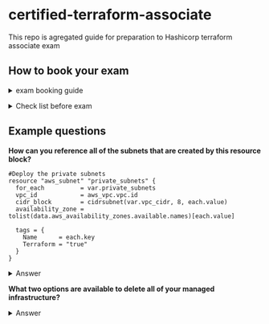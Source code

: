 # certified-terraform-associate
This repo is agregated guide for preparation to Hashicorp terraform associate exam

## How to book your exam

<details>
<summary>exam booking guide</summary><br><b>
  
* https://www.youtube.com/watch?v=NOXKviWY6oc
  
* https://www.hashicorp.com/certification/terraform-associate
</b></details>

<details>
<summary>Check list before exam</summary><br><b>
</b></details>

## Example questions


<b>How can you reference all of the subnets that are created by this resource block?</b>


```
#Deploy the private subnets
resource "aws_subnet" "private_subnets" {
  for_each          = var.private_subnets
  vpc_id            = aws_vpc.vpc.id
  cidr_block        = cidrsubnet(var.vpc_cidr, 8, each.value)
  availability_zone = tolist(data.aws_availability_zones.available.names)[each.value]
 
  tags = {
    Name      = each.key
    Terraform = "true"
  }
}
```
<details>
<summary>Answer</summary><br><b>

  ```aws_subnet.private_subnets[*]```

</b></details>

<b>What two options are available to delete all of your managed infrastructure?</b>

<details>
<summary>Answer</summary><br><b>

 * ```terraform destroy```
 * ```terraform apply -destroy```

</b></details>




